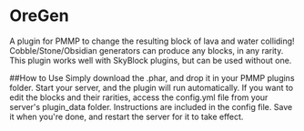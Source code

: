 # OreGen
A plugin for PMMP to change the resulting block of lava and water colliding!
Cobble/Stone/Obsidian generators can produce any blocks, in any rarity.
This plugin works well with SkyBlock plugins, but can be used without one.

##How to Use
Simply download the .phar, and drop it in your PMMP plugins folder. Start your server, and the plugin will run automatically. If you want to edit the blocks and their rarities, access the config.yml file from your server's plugin_data folder. Instructions are included in the config file. Save it when you're done, and restart the server for it to take effect.
